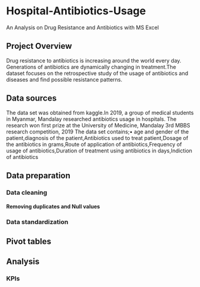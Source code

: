 # Hospital-Antibiotics-Usage
 An Analysis on Drug Resistance and Antibiotics with MS Excel
## Project Overview
Drug resistance to antibiotics is increasing around the world every day. Generations of antibiotics are dynamically changing in treatment.The dataset focuses on the retrospective study of the usage of antibiotics and diseases and find possible resistance patterns.
## Data sources
The data set was obtained from kaggle.In 2019, a group of medical students in Myanmar, Mandalay researched antibiotics usage in hospitals. The research won first prize at the University of Medicine, Mandalay 3rd MBBS research competition, 2019
The data set contains;•	age and gender of the patient,diagnosis of the patient,Antibiotics used to treat patient,Dosage of the antibiotics in grams,Route of application of antibiotics,Frequency of usage of antibiotics,Duration of treatment using antibiotics in days,Indiction of antibiotics
## Data preparation
 ### Data cleaning
   #### Removing duplicates and Null values
 ### Data standardization
## Pivot tables
## Analysis
### KPIs

